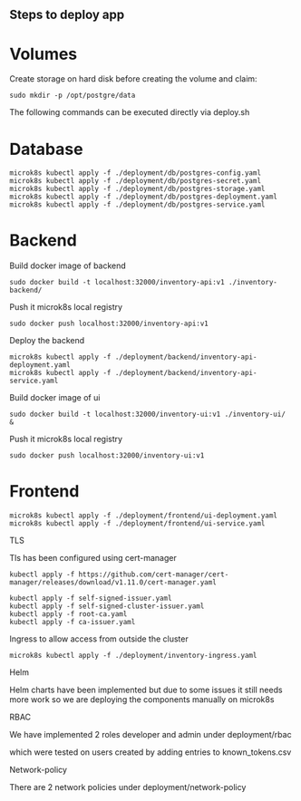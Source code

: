 

## Steps to deploy app


# Volumes

Create storage on hard disk before creating the volume and claim:
```
sudo mkdir -p /opt/postgre/data
```
The following commands can be executed directly via deploy.sh

# Database
```
microk8s kubectl apply -f ./deployment/db/postgres-config.yaml 
microk8s kubectl apply -f ./deployment/db/postgres-secret.yaml 
microk8s kubectl apply -f ./deployment/db/postgres-storage.yaml 
microk8s kubectl apply -f ./deployment/db/postgres-deployment.yaml 
microk8s kubectl apply -f ./deployment/db/postgres-service.yaml 
```
# Backend 

Build docker image of backend
```
sudo docker build -t localhost:32000/inventory-api:v1 ./inventory-backend/ 
```

Push it microk8s local registry
```
sudo docker push localhost:32000/inventory-api:v1 
```

Deploy the backend
```
microk8s kubectl apply -f ./deployment/backend/inventory-api-deployment.yaml 
microk8s kubectl apply -f ./deployment/backend/inventory-api-service.yaml 
```

Build docker image of ui
```
sudo docker build -t localhost:32000/inventory-ui:v1 ./inventory-ui/  &
```

Push it microk8s local registry
```
sudo docker push localhost:32000/inventory-ui:v1 
```


# Frontend
```
microk8s kubectl apply -f ./deployment/frontend/ui-deployment.yaml 
microk8s kubectl apply -f ./deployment/frontend/ui-service.yaml 
```

TLS

Tls has been configured using cert-manager
```
kubectl apply -f https://github.com/cert-manager/cert-manager/releases/download/v1.11.0/cert-manager.yaml

kubectl apply -f self-signed-issuer.yaml
kubectl apply -f self-signed-cluster-issuer.yaml
kubectl apply -f root-ca.yaml
kubectl apply -f ca-issuer.yaml
``` 

Ingress to allow access from outside the cluster
```
microk8s kubectl apply -f ./deployment/inventory-ingress.yaml 
```

Helm

Helm charts have been implemented but due to some issues it still needs more work  so we are deploying the components manually on microk8s


RBAC

We have implemented 2 roles developer and admin under deployment/rbac 

which were tested on users created by adding entries to known_tokens.csv

Network-policy

There are 2 network policies under deployment/network-policy 


